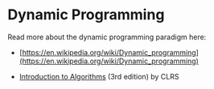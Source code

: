 # Dynamic Programming

Read more about the dynamic programming paradigm here:

- [https://en.wikipedia.org/wiki/Dynamic_programming](https://en.wikipedia.org/wiki/Dynamic_programming)

- [Introduction to Algorithms](https://mitpress.mit.edu/books/introduction-algorithms) (3rd edition) by CLRS